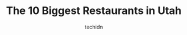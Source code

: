 ---
layout: ampstory
image: https://i0.wp.com/paketmu.com/wp-content/uploads/2023/06/valters-osteria-0-in-utah-1686369829.jpeg?resize=640,853
author: techidn
featured: false
description: Explore the diverse Restaurant scene in Utah, home to an incredible selection of 10 establishments catering to every taste. Whether youre in search of iconic favorites or undiscovered treas
title: The 10 Biggest Restaurants in Utah
cover:
   title: The 10 Biggest Restaurants in Utah
   subtitle: RICKPATE
   background: https://paketmu.com/wp-content/uploads/2023/06/valters-osteria-0-in-utah-1686369829.jpeg

pages: 
 - layout: thirds
   top: <h1>#1 The Bayou</h1>
   bottom: "<p>A must-visit when Im in town. Attentive and personable service. Great beer list for draft and even more so with bottles. Hearty portions left us full and happy. We doubl</p>"
   background: https://paketmu.com/wp-content/uploads/2023/06/valters-osteria-1-in-utah-1686369829.jpeg
   backgroundblur: true
 - layout: thirds
   top: <h1>#2 El Chihuahua Restaurant</h1>
   bottom: "<p>It was my first time visiting El Chihuahua and lets just say, not disappointed!My date got the Shrimp And Avocado Salad and it was amazing! She got the death star duck</p>"
   background: https://paketmu.com/wp-content/uploads/2023/06/valters-osteria-2-in-utah-1686369831.jpeg
   cta:
      link: https://paketmu.com/the-10-biggest-restaurants-in-utah/
      text: The 10 Biggest Restaurants in Utah
 - layout: thirds
   top: <h1>#3 The Dodo Restaurant</h1>
   bottom: "<p>I was skeptical about the baked cream cheese and crackers appetizer but WOW was it the best way to start the meal. Absolutely recommend it 10/10. I also had the garden sa</p>"
   background: https://paketmu.com/wp-content/uploads/2023/06/valters-osteria-3-in-utah-1686369832.jpeg
   cta:
      link: https://paketmu.com/the-10-biggest-restaurants-in-utah/
      text: The 10 Biggest Restaurants in Utah
 - layout: thirds
   top: <h1>#4 The Copper Onion</h1>
   bottom: "<p>111 E Broadway #170, Salt Lake City, UT 84111, United States</p>"
   background: https://images.unsplash.com/photo-1620421680010-0766ff230392?ixlib=rb-4.0.3&ixid=MnwxMjA3fDB8MHxwaG90by1wYWdlfHx8fGVufDB8fHx8&auto=format&fit=crop&w=640&h=853&q=80
   cta:
      link: https://paketmu.com/the-10-biggest-restaurants-in-utah/
      text: The 10 Biggest Restaurants in Utah
 - layout: thirds
   top: <h1>#5 The Melting Pot</h1>
   bottom: "<p>340 S Main St, Salt Lake City, UT 84101, United States</p>"
   background: https://images.unsplash.com/photo-1531169509526-f8f1fdaa4a67?ixlib=rb-4.0.3&ixid=MnwxMjA3fDB8MHxwaG90by1wYWdlfHx8fGVufDB8fHx8&auto=format&fit=crop&w=640&h=853&q=80
   cta:
      link: https://paketmu.com/the-10-biggest-restaurants-in-utah/
      text: The 10 Biggest Restaurants in Utah
 - layout: thirds
   top: <h1>#6 Back 40 Ranch House Grill</h1>
   bottom: "<p>1223 US-40, Heber City, UT 84032, United States</p>"
   background: https://images.unsplash.com/photo-1462556791646-c201b8241a94?ixlib=rb-4.0.3&ixid=MnwxMjA3fDB8MHxwaG90by1wYWdlfHx8fGVufDB8fHx8&auto=format&fit=crop&w=640&h=853&q=80
   cta:
      link: https://paketmu.com/the-10-biggest-restaurants-in-utah/
      text: The 10 Biggest Restaurants in Utah
 - layout: thirds
   top: <h1>#7 Valters Osteria</h1>
   bottom: "<p>173 W Broadway, Salt Lake City, UT 84101, United States</p>"
   background: https://images.unsplash.com/photo-1549241520-425e3dfc01cb?ixlib=rb-4.0.3&ixid=MnwxMjA3fDB8MHxwaG90by1wYWdlfHx8fGVufDB8fHx8&auto=format&fit=crop&w=640&h=853&q=80
   cta:
      link: https://paketmu.com/the-10-biggest-restaurants-in-utah/
      text: The 10 Biggest Restaurants in Utah
 - layout: thirds
   middle: Continue reading...
   background: https://images.unsplash.com/photo-1574169208507-84376144848b?ixlib=rb-4.0.3&ixid=MnwxMjA3fDB8MHxwaG90by1wYWdlfHx8fGVufDB8fHx8&auto=format&fit=crop&w=640&h=853&q=80
   cta:
      link: https://paketmu.com/the-10-biggest-restaurants-in-utah/
      text: The 10 Biggest Restaurants in Utah
      
---
